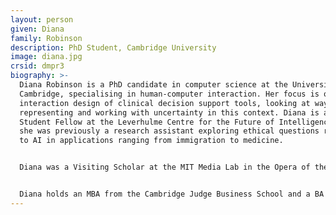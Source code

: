 ```yaml
---
layout: person
given: Diana 
family: Robinson
description: PhD Student, Cambridge University
image: diana.jpg
crsid: dmpr3
biography: >-
  Diana Robinson is a PhD candidate in computer science at the University of
  Cambridge, specialising in human-computer interaction. Her focus is on
  interaction design of clinical decision support tools, looking at ways of
  representing and working with uncertainty in this context. Diana is also a
  Student Fellow at the Leverhulme Centre for the Future of Intelligence where
  she was previously a research assistant exploring ethical questions relating
  to AI in applications ranging from immigration to medicine. 


  Diana was a Visiting Scholar at the MIT Media Lab in the Opera of the Future group in 2017, working on the Philadelphia City Symphony. Prior to that, she worked as a Commodity Risk Analyst in BP's Integrated Supply and Trading business. She was a Princeton Project 55 Fellow in 2012/13. 


  Diana holds an MBA from the Cambridge Judge Business School and a BA in philosophy from Princeton University.
---
```

